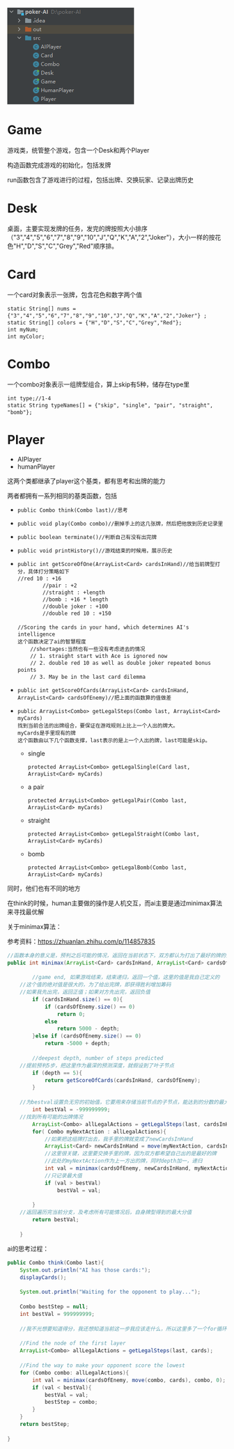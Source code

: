 ![image-20201206121305975](.\pic\image-20201206121305975.png)

# Game

游戏类，统管整个游戏，包含一个Desk和两个Player

构造函数完成游戏的初始化，包括发牌

run函数包含了游戏进行的过程，包括出牌、交换玩家、记录出牌历史



# Desk

桌面，主要实现发牌的任务，发完的牌按照大小排序（"3","4","5","6","7","8","9","10","J","Q","K","A","2","Joker"），大小一样的按花色"H","D","S","C","Grey","Red"顺序排。



# Card

一个card对象表示一张牌，包含花色和数字两个值

```
static String[] nums = {"3","4","5","6","7","8","9","10","J","Q","K","A","2","Joker"} ;
static String[] colors = {"H","D","S","C","Grey","Red"};
int myNum;
int myColor;
```



# Combo

一个combo对象表示一组牌型组合，算上skip有5种，储存在type里

```
int type;//1-4
static String typeNames[] = {"skip", "single", "pair", "straight", "bomb"};
```



# Player

* AIPlayer
* humanPlayer

这两个类都继承了player这个基类，都有思考和出牌的能力



两者都拥有一系列相同的基类函数，包括

* ```
  public Combo think(Combo last)//思考
  ```

* ```
  public void play(Combo combo)//删掉手上的这几张牌，然后把他放到历史记录里
  ```

* ```
  public boolean terminate()//判断自己有没有出完牌
  ```

* ```
  public void printHistory()//游戏结束的时候用，展示历史
  ```

* ```
  public int getScoreOfOne(ArrayList<Card> cardsInHand)//给当前牌型打分，具体打分策略如下
  //red 10 : +16
          //pair : +2
          //straight : +length
          //bomb : +16 * length
          //double joker : +100
          //double red 10 : +150
          
  //Scoring the cards in your hand, which determines AI's intelligence
  这个函数决定了ai的智慧程度
      //shortages:当然也有一些没有考虑进去的情况
      // 1. straight start with Ace is ignored now
      // 2. double red 10 as well as double joker repeated bonus points
      // 3. May be in the last card dilemma
  ```

* ```
  public int getScoreOfCards(ArrayList<Card> cardsInHand, ArrayList<Card> cardsOfEnemy)//把上面的函数算的值做差
  ```

* ```
  public ArrayList<Combo> getLegalSteps(Combo last, ArrayList<Card> myCards)
  找到当前合法的出牌组合，要保证在游戏规则上比上一个人出的牌大。
  myCards是手里现有的牌
  这个函数由以下几个函数支撑，last表示的是上一个人出的牌，last可能是skip。
  ```

  * single

    ```
    protected ArrayList<Combo> getLegalSingle(Card last, ArrayList<Card> myCards)
    ```

  * a pair

    ```
    protected ArrayList<Combo> getLegalPair(Combo last, ArrayList<Card> myCards)
    ```

  * straight

    ```
    protected ArrayList<Combo> getLegalStraight(Combo last, ArrayList<Card> myCards)
    ```

  * bomb

    ```
    protected ArrayList<Combo> getLegalBomb(Combo last, ArrayList<Card> myCards)
    ```



同时，他们也有不同的地方

在think的时候，human主要做的操作是人机交互，而ai主要是通过minimax算法来寻找最优解

关于minimax算法：

参考资料：https://zhuanlan.zhihu.com/p/114857835

```java
//函数本身的意义是，预判之后可能的情况，返回在当前状态下，双方都认为打出了最好的牌的情况下的得分
public int minimax(ArrayList<Card> cardsInHand, ArrayList<Card> cardsOfEnemy, Combo last, int depth){

        //game end, 如果游戏结束，结束递归，返回一个值，这里的值是我自己定义的
    //这个值的绝对值是很大的，为了给出完牌，即获得胜利增加筹码
    //如果我先出完，返回正值；如果对方先出完，返回负值
        if (cardsInHand.size() == 0){
            if (cardsOfEnemy.size() == 0)
                return 0;
            else
                return 5000 - depth;
        }else if (cardsOfEnemy.size() == 0)
            return -5000 + depth;

        //deepest depth, number of steps predicted
    //提前预判5步，把这里作为最深的预测深度，就假设到了叶子节点
        if (depth == 5){
            return getScoreOfCards(cardsInHand, cardsOfEnemy);
        }

    //为bestval设置负无穷的初始值，它要用来存储当前节点的子节点，能达到的分数的最大值
        int bestVal = -999999999;
    //找到所有可能的出牌情况
        ArrayList<Combo> allLegalActions = getLegalSteps(last, cardsInHand);
        for( Combo myNextAction : allLegalActions){
            //如果把这组牌打出去，我手里的牌就变成了newCardsInHand
            ArrayList<Card> newCardsInHand = move(myNextAction, cardsInHand);
            //这里很关键，这里要交换手里的牌，因为双方都希望自己出的是最好的牌
            //此处的myNextAction作为上一方出的牌，同时depth加一，递归
            int val = minimax(cardsOfEnemy, newCardsInHand, myNextAction, depth + 1);//swap roles
            //只记录最大值
            if (val > bestVal)
                bestVal = val;

        }
    //返回遍历完当前分支，及考虑所有可能情况后，自身牌型得到的最大分值
        return bestVal;

    }
```



ai的思考过程：

```java
public Combo think(Combo last){
    System.out.println("AI has those cards:");
    displayCards();

    System.out.println("Waiting for the opponent to play...");

    Combo bestStep = null;
    int bestVal = 999999999;
    
    //我不光想要知道得分，我还想知道当前这一步我应该走什么，所以这里多了一个for循环，找到能使对方先手的minimax的值最小的解是我想要的

    //Find the node of the first layer
    ArrayList<Combo> allLegalActions = getLegalSteps(last, cards);

    //Find the way to make your opponent score the lowest
    for (Combo combo: allLegalActions){
        int val = minimax(cardsOfEnemy, move(combo, cards), combo, 0);
        if (val < bestVal){
            bestVal = val;
            bestStep = combo;
        }
    }
    return bestStep;

}
```